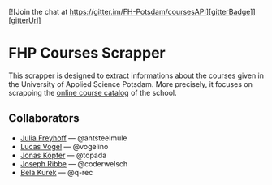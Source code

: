 [![Join the chat at https://gitter.im/FH-Potsdam/coursesAPI][gitterBadge]][gitterUrl]

# FHP Courses Scrapper  
This scrapper is designed to extract informations about the courses given in the University of Applied Science Potsdam. More precisely, it focuses on scrapping the [online course catalog][vorlesungsverzeichnisFHP] of the school.

## Collaborators
- [Julia Freyhoff](https://github.com/antsteelmule) — @antsteelmule
- [Lucas Vogel](https://github.com/vogelino) — @vogelino
- [Jonas Köpfer](https://github.com/topada) — @topada
- [Joseph Ribbe](https://github.com/coderwelsch) — @coderwelsch
- [Bela Kurek](https://github.com/q-rec) — @q-rec

<!--- Links -->
[gitterBadge]: https://badges.gitter.im/Join%20Chat.svg
[gitterUrl]:  https://gitter.im/FH-Potsdam/coursesAPI?utm_source=badge&utm_medium=badge&utm_campaign=pr-badge&utm_content=badge
[vorlesungsverzeichnisFHP]: https://www.fh-potsdam.de/studieren/design/studium/vorlesungsverzeichnis
